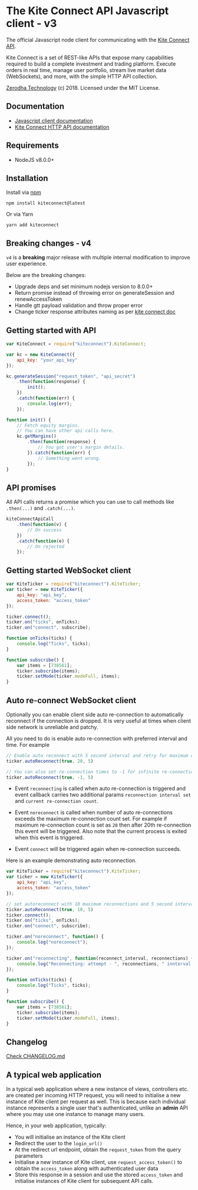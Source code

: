 # The Kite Connect API Javascript client - v3
The official Javascript node client for communicating with the [Kite Connect API](https://kite.trade).

Kite Connect is a set of REST-like APIs that expose many capabilities required to build a complete investment and trading platform. Execute orders in real time, manage user portfolio, stream live market data (WebSockets), and more, with the simple HTTP API collection.

[Zerodha Technology](http://zerodha.com) (c) 2018. Licensed under the MIT License.

## Documentation
- [Javascript client documentation](https://kite.trade/docs/kiteconnectjs/v3)
- [Kite Connect HTTP API documentation](https://kite.trade/docs/connect/v3)

## Requirements

- NodeJS v8.0.0+

Installation
------------
Install via [npm](https://www.npmjs.com/package/kiteconnect)

	npm install kiteconnect@latest

Or via Yarn

	yarn add kiteconnect
	
## Breaking changes - v4
`v4` is a **breaking** major release with multiple internal modification to improve user experience.<br>

Below are the breaking changes:
- Upgrade deps and set minimum nodejs version to 8.0.0+
- Return promise instead of throwing error on generateSession and renewAccessToken
- Handle gtt payload validation and throw proper error
- Change ticker response attributes naming as per [kite connect doc](https://kite.trade/docs/connect/v3/websocket/#quote-packet-structure)

Getting started with API
------------------------
```javascript
var KiteConnect = require("kiteconnect").KiteConnect;

var kc = new KiteConnect({
	api_key: "your_api_key"
});

kc.generateSession("request_token", "api_secret")
	.then(function(response) {
		init();
	})
	.catch(function(err) {
		console.log(err);
	});

function init() {
	// Fetch equity margins.
	// You can have other api calls here.
	kc.getMargins()
		.then(function(response) {
			// You got user's margin details.
		}).catch(function(err) {
			// Something went wrong.
		});
}
```

API promises
-------------
All API calls returns a promise which you can use to call methods like `.then(...)` and `.catch(...)`.
```javascript
kiteConnectApiCall
	.then(function(v) {
	    // On success
	})
	.catch(function(e) {
		// On rejected
	});
```
Getting started WebSocket client
--------------------------------
```javascript
var KiteTicker = require("kiteconnect").KiteTicker;
var ticker = new KiteTicker({
	api_key: "api_key",
	access_token: "access_token"
});

ticker.connect();
ticker.on("ticks", onTicks);
ticker.on("connect", subscribe);

function onTicks(ticks) {
	console.log("Ticks", ticks);
}

function subscribe() {
	var items = [738561];
	ticker.subscribe(items);
	ticker.setMode(ticker.modeFull, items);
}
```
Auto re-connect WebSocket client
-------------------------------
Optionally you can enable client side auto re-connection to automatically reconnect if the connection is dropped.
It is very useful at times when client side network is unreliable and patchy.

All you need to do is enable auto re-connection with preferred interval and time. For example
```javascript
// Enable auto reconnect with 5 second interval and retry for maximum of 20 times.
ticker.autoReconnect(true, 20, 5)

// You can also set re-connection times to -1 for infinite re-connections
ticker.autoReconnect(true, -1, 5)
```
- Event `reconnecting` is called when auto re-connection is triggered and event callback carries two additional params `reconnection interval set` and `current re-connection count`.

- Event `noreconnect` is called when number of auto re-connections exceeds the maximum re-connection count set. For example if maximum re-connection count is set as `20` then after 20th re-connection this event will be triggered. Also note that the current process is exited when this event is triggered.

- Event `connect` will be triggered again when re-connection succeeds.

Here is an example demonstrating auto reconnection.
```javascript
var KiteTicker = require("kiteconnect").KiteTicker;
var ticker = new KiteTicker({
	api_key: "api_key",
	access_token: "access_token"
});

// set autoreconnect with 10 maximum reconnections and 5 second interval
ticker.autoReconnect(true, 10, 5)
ticker.connect();
ticker.on("ticks", onTicks);
ticker.on("connect", subscribe);

ticker.on("noreconnect", function() {
	console.log("noreconnect");
});

ticker.on("reconnecting", function(reconnect_interval, reconnections) {
	console.log("Reconnecting: attempt - ", reconnections, " innterval - ", reconnect_interval);
});

function onTicks(ticks) {
	console.log("Ticks", ticks);
}

function subscribe() {
	var items = [738561];
	ticker.subscribe(items);
	ticker.setMode(ticker.modeFull, items);
}
```
## Changelog

[Check CHANGELOG.md](CHANGELOG.md)

A typical web application
-------------------------
In a typical web application where a new instance of
views, controllers etc. are created per incoming HTTP
request, you will need to initialise a new instance of
Kite client per request as well. This is because each
individual instance represents a single user that's
authenticated, unlike an **admin** API where you may
use one instance to manage many users.

Hence, in your web application, typically:

- You will initialise an instance of the Kite client
- Redirect the user to the `login_url()`
- At the redirect url endpoint, obtain the
`request_token` from the query parameters
- Initialise a new instance of Kite client,
use `request_access_token()` to obtain the `access_token`
along with authenticated user data
- Store this response in a session and use the
stored `access_token` and initialise instances
of Kite client for subsequent API calls.
